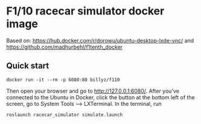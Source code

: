 # F1/10 racecar simulator docker image
Based on:  <https://hub.docker.com/r/dorowu/ubuntu-desktop-lxde-vnc/> and <https://github.com/madhurbehl/f1tenth_docker>

## Quick start
```
docker run -it --rm -p 6080:80 billyz/f110
```
Then open your browser and go to http://127.0.0.1:6080/.
After you've connected to the Ubuntu in Docker, click the button at the bottom left of the screen, go to System Tools --> LXTerminal.
In the terminal, run
```
roslaunch racecar_simulator simulate.launch
```
